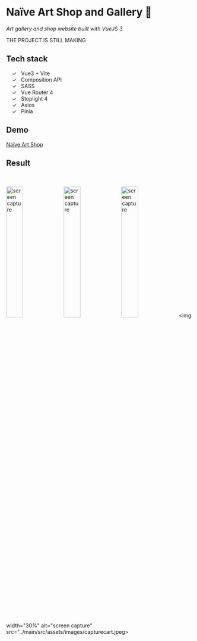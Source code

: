 # Naïve Art Shop and Gallery 🎨

_Art gallery and shop website built with VueJS 3._ <br>

THE PROJECT IS STILL MAKING

## Tech stack

&nbsp;&nbsp;&nbsp;&nbsp;&check;&nbsp;&nbsp; Vue3 + Vite<br>
&nbsp;&nbsp;&nbsp;&nbsp;&check;&nbsp;&nbsp; Composition API<br>
&nbsp;&nbsp;&nbsp;&nbsp;&check;&nbsp;&nbsp; SASS<br>
&nbsp;&nbsp;&nbsp;&nbsp;&check;&nbsp;&nbsp; Vue Router 4<br>
&nbsp;&nbsp;&nbsp;&nbsp;&check;&nbsp;&nbsp; Stoplight 4<br>
&nbsp;&nbsp;&nbsp;&nbsp;&check;&nbsp;&nbsp; Axios<br>
&nbsp;&nbsp;&nbsp;&nbsp;&check;&nbsp;&nbsp; Pinia<br>

## Demo

[Naïve Art Shop]

## Result

<br><br>
<img width="30%" alt="screen capture" src="../main/src/assets/images/captureweb.jpeg">
<img width="30%" alt="screen capture" src="../main/src/assets/images/captureartist.jpeg">
<img width="30%" alt="screen capture" src="../main/src/assets/images/captureartwork.jpeg">
<img width="30%" alt="screen capture" src="../main/src/assets/images/capturecart.jpeg>
<br><br>

[naïve art shop]: https://alenagm.github.io/naive/
